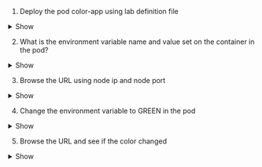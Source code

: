 1. Deploy the pod color-app using lab definition file 

<details><summary>Show</summary>
<p>

```bash
kubectl apply -f Lab1_Env.yaml
```

</p>
</details>

2. What is the environment variable name and value set on the container in the pod?

<details><summary>Show</summary>
<p>

```bash
APP_COLOR=pink
```

</p>
</details>

3. Browse the URL using node ip and node port

<details><summary>Show</summary>
<p>

```bash
WorkerNodeIP:NodePort
```

</p>
</details>

4. Change the environment variable to GREEN in the pod

<details><summary>Show</summary>
<p>

Change the following line in the definition file to 

```yaml
  - env:
    - name: APP_COLOR
      value: pink
```

</p>
</details>

5. Browse the URL and see if the color changed

<details><summary>Show</summary>
<p>

```bash
WorkerNodeIP:NodePort
```

</p>
</details>
